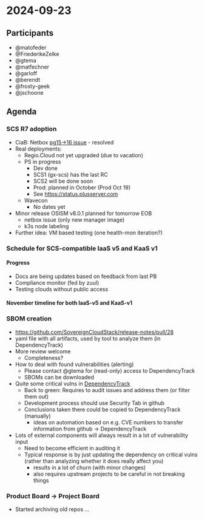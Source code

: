 # 2024-09-23

## Participants

- @matofeder
- @FriederikeZelke
- @gtema
- @matfechner
- @garloff
- @berendt
- @frosty-geek
- @jschoone

## Agenda

### SCS R7 adoption

- CiaB: Netbox [pg15->16 issue](https://github.com/osism/issues/issues/1135) - resolved
- Real deployments:
  - Regio.Cloud not yet upgraded (due to vacation)
  - PS in progress
    - Dev done
    - SCS1 (gx-scs) has the last RC
    - SCS2 will be done soon
    - Prod: planned in October (Prod Oct 19)
    - See <https://status.plusserver.com>
  - Wavecon
    - No dates yet
- Minor release OSISM v8.0.1 planned for tomorrow EOB
  - netbox issue (only new manager image)
  - k3s node labeling
- Further idea: VM based testing (one health-mon iteration?)

### Schedule for SCS-compatible IaaS v5 and KaaS v1

#### Progress

- Docs are being updates based on feedback from last PB
- Compliance monitor (fed by zuul)
- Testing clouds without public access

#### November timeline for both IaaS-v5 and KaaS-v1

### SBOM creation

- <https://github.com/SovereignCloudStack/release-notes/pull/28>
- yaml file with all artifacts, used by tool to analyze them (in DependencyTrack)
- More review welcome
  - Completeness?
- How to deal with found vulnerabilities (alerting)
  - Please contact @gtema for (read-only) access to DependencyTrack
  - SBOMs can be downloaded
- Quite some critical vulns in [DependencyTrack](https://dependencytrack.infra.sovereignit.cloud)
  - Back to green: Requires to audit issues and address them (or filter them out)
  - Development process should use Security Tab in github
  - Conclusions taken there could be copied to DependencyTrack (manually)
    - ideas on automation based on e.g. CVE numbers to transfer information from github -> DependencyTrack
- Lots of external components will always result in a lot of vulnerability input
  - Need to become efficient in auditing it
  - Typical response is by just updating the dependency on critical vulns (rather than analyzing whether it does really affect you)
    - results in a lot of churn (with minor changes)
    - also requires upstream projects to be careful in not breaking things

### Product Board -> Project Board

- Started archiving old repos ...
